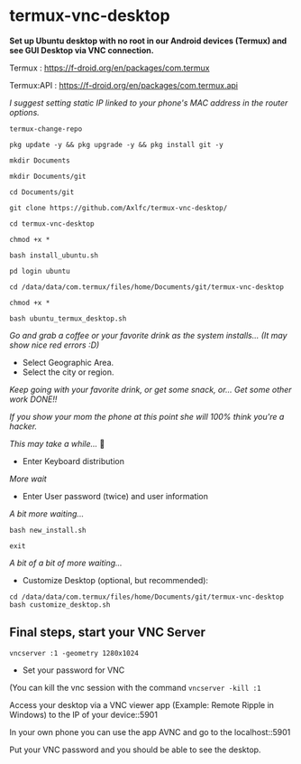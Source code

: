 # termux-vnc-desktop
**Set up Ubuntu desktop with no root in our Android devices (Termux) and see GUI Desktop via VNC connection.**

Termux : https://f-droid.org/en/packages/com.termux

Termux:API : https://f-droid.org/en/packages/com.termux.api

_I suggest setting static IP linked to your phone's MAC address in the router options._

```termux-change-repo```

```pkg update -y && pkg upgrade -y && pkg install git -y```

```mkdir Documents```

```mkdir Documents/git```

```cd Documents/git```

```git clone https://github.com/Axlfc/termux-vnc-desktop/```


```cd termux-vnc-desktop```

```chmod +x *```

```bash install_ubuntu.sh```

```pd login ubuntu```

```cd /data/data/com.termux/files/home/Documents/git/termux-vnc-desktop```

```chmod +x *```

```bash ubuntu_termux_desktop.sh```

_Go and grab a coffee or your favorite drink as the system installs... (It may show nice red errors :D)_

- Select Geographic Area.
- Select the city or region.

_Keep going with your favorite drink, or get some snack, or... Get some other work DONE!!_

_If you show your mom the phone at this point she will 100% think you're a hacker._

_This may take a while..._  🥱

- Enter Keyboard distribution

_More wait_

- Enter User password (twice) and user information

_A bit more waiting..._

```bash new_install.sh```

```exit```

_A bit of a bit of more waiting..._

- Customize Desktop (optional, but recommended):

```cd /data/data/com.termux/files/home/Documents/git/termux-vnc-desktop```
```bash customize_desktop.sh```

## Final steps, start your VNC Server

```vncserver :1 -geometry 1280x1024```

- Set your password for VNC

(You can kill the vnc session with the command ```vncserver -kill :1``` 

Access your desktop via a VNC viewer app (Example: Remote Ripple in Windows) to the IP of your device::5901

In your own phone you can use the app AVNC and go to the localhost::5901

Put your VNC password and you should be able to see the desktop.

